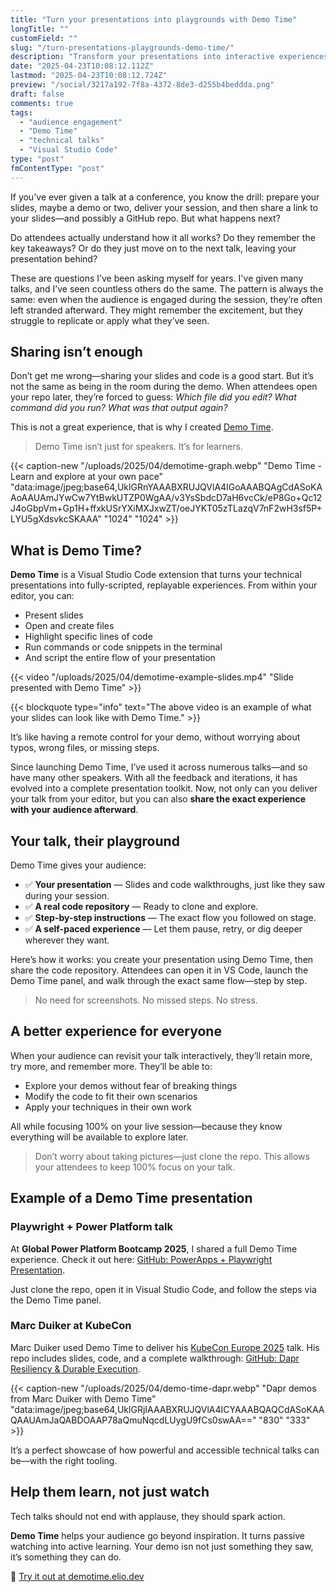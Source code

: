 ```yaml
---
title: "Turn your presentations into playgrounds with Demo Time"
longTitle: ""
customField: ""
slug: "/turn-presentations-playgrounds-demo-time/"
description: "Transform your presentations into interactive experiences with Demo Time, empowering your audience to learn and explore at their own pace."
date: "2025-04-23T10:08:12.112Z"
lastmod: "2025-04-23T10:08:12.724Z"
preview: "/social/3217a192-7f8a-4372-8de3-d255b4beddda.png"
draft: false
comments: true
tags:
  - "audience engagement"
  - "Demo Time"
  - "technical talks"
  - "Visual Studio Code"
type: "post"
fmContentType: "post"
---
```


If you've ever given a talk at a conference, you know the drill: prepare your slides, maybe a demo or two, deliver your session, and then share a link to your slides—and possibly a GitHub repo. But what happens next?

Do attendees actually understand how it all works? Do they remember the key takeaways? Or do they just move on to the next talk, leaving your presentation behind?

These are questions I’ve been asking myself for years. I've given many talks, and I’ve seen countless others do the same. The pattern is always the same: even when the audience is engaged during the session, they’re often left stranded afterward. They might remember the excitement, but they struggle to replicate or apply what they’ve seen.

## Sharing isn’t enough

Don’t get me wrong—sharing your slides and code is a good start. But it’s not the same as being in the room during the demo. When attendees open your repo later, they’re forced to guess: *Which file did you edit? What command did you run? What was that output again?*

This is not a great experience, that is why I created [Demo Time](https://demotime.elio.dev).

> Demo Time isn’t just for speakers. It’s for learners.

{{< caption-new "/uploads/2025/04/demotime-graph.webp" "Demo Time - Learn and explore at your own pace"  "data:image/jpeg;base64,UklGRnYAAABXRUJQVlA4IGoAAABQAgCdASoKAAoAAUAmJYwCw7YtBwkUTZP0WgAA/v3YsSbdcD7aH6vcCk/eP8Go+Qc12J4oGbpVm+Gp1H+ffxkUSrYXiMXJxwZT/oeJYKT05zTLazqV7nF2wH3sf5P+LYU5gXdsvkcSKAAA" "1024" "1024" >}}

## What is Demo Time?

**Demo Time** is a Visual Studio Code extension that turns your technical presentations into fully-scripted, replayable experiences. From within your editor, you can:

- Present slides
- Open and create files
- Highlight specific lines of code
- Run commands or code snippets in the terminal
- And script the entire flow of your presentation

{{< video "/uploads/2025/04/demotime-example-slides.mp4" "Slide presented with Demo Time" >}}

{{< blockquote type="info" text="The above video is an example of what your slides can look like with Demo Time." >}}

It’s like having a remote control for your demo, without worrying about typos, wrong files, or missing steps.

Since launching Demo Time, I’ve used it across numerous talks—and so have many other speakers. With all the feedback and iterations, it has evolved into a complete presentation toolkit. Now, not only can you deliver your talk from your editor, but you can also **share the exact experience with your audience afterward**.

## Your talk, their playground

Demo Time gives your audience:

- ✅ **Your presentation** — Slides and code walkthroughs, just like they saw during your session.
- ✅ **A real code repository** — Ready to clone and explore.
- ✅ **Step-by-step instructions** — The exact flow you followed on stage.
- ✅ **A self-paced experience** — Let them pause, retry, or dig deeper wherever they want.

Here’s how it works: you create your presentation using Demo Time, then share the code repository. Attendees can open it in VS Code, launch the Demo Time panel, and walk through the exact same flow—step by step.

> No need for screenshots. No missed steps. No stress.

## A better experience for everyone

When your audience can revisit your talk interactively, they’ll retain more, try more, and remember more. They’ll be able to:

- Explore your demos without fear of breaking things
- Modify the code to fit their own scenarios
- Apply your techniques in their own work

All while focusing 100% on your live session—because they know everything will be available to explore later.

> Don’t worry about taking pictures—just clone the repo. This allows your attendees to keep 100% focus on your talk.

## Example of a Demo Time presentation

### Playwright + Power Platform talk

At **Global Power Platform Bootcamp 2025**, I shared a full Demo Time experience. Check it out here: [GitHub: PowerApps + Playwright Presentation](https://github.com/estruyf/presentation-powerapps-playwright).

Just clone the repo, open it in Visual Studio Code, and follow the steps via the Demo Time panel.

### Marc Duiker at KubeCon

Marc Duiker used Demo Time to deliver his [KubeCon Europe 2025](https://marcduiker.dev/articles/speaking-at-kubecon-europe-2025/) talk. His repo includes slides, code, and a complete walkthrough: [GitHub: Dapr Resiliency & Durable Execution](https://github.com/diagrid-labs/dapr-resiliency-and-durable-execution).

{{< caption-new "/uploads/2025/04/demo-time-dapr.webp" "Dapr demos from Marc Duiker with Demo Time"  "data:image/jpeg;base64,UklGRjIAAABXRUJQVlA4ICYAAABQAQCdASoKAAQAAUAmJaQABDOAAP78aQmuNqcdLUygU9fCs0swAA==" "830" "333" >}}

It’s a perfect showcase of how powerful and accessible technical talks can be—with the right tooling.

## Help them learn, not just watch

Tech talks should not end with applause, they should spark action.

**Demo Time** helps your audience go beyond inspiration. It turns passive watching into active learning. Your demo isn not just something they saw, it’s something they can do.

🔗 [Try it out at demotime.elio.dev](https://demotime.elio.dev)

